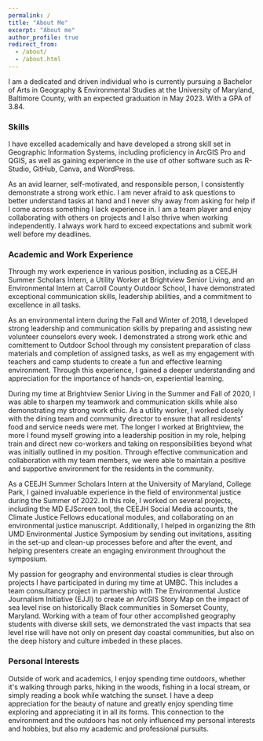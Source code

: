 ```yaml
---
permalink: /
title: "About Me"
excerpt: "About me"
author_profile: true
redirect_from: 
  - /about/
  - /about.html
---
```


I am a dedicated and driven individual who is currently pursuing a Bachelor of Arts in Geography & Environmental Studies at the University of Maryland, Baltimore County, with an expected graduation in May 2023. With a GPA of 3.84.

### Skills

I have excelled academically and have developed a strong skill set in Geographic Information Systems, including proficiency in ArcGIS Pro and QGIS, as well as gaining experience in the use of other software such as R-Studio, GitHub, Canva, and WordPress.

As an avid learner, self-motivated, and responsible person, I consistently demonstrate a strong work ethic. I am never afraid to ask questions to better understand tasks at hand and I never shy away from asking for help if I come across something I lack experience in. I am a team player and enjoy collaborating with others on projects and I also thrive when working independently. I always work hard to exceed expectations and submit work well before my deadlines.

### Academic and Work Experience

Through my work experience in various position, including as a CEEJH Summer Scholars Intern, a Utility Worker at Brightview Senior Living, and an Environmental Intern at Carroll County Outdoor School, I have demonstrated exceptional communication skills, leadership abilities, and a commitment to excellence in all tasks.

As an environmental intern during the Fall and Winter of 2018, I developed strong leadership and communication skills by preparing and assisting new volunteer counselors every week. I demonstrated a strong work ethic and comittement to Outdoor School through my consistent preparation of class materials and completion of assigned tasks, as well as my engagement with teachers and camp students to create a fun and effective learning environment. Through this experience, I gained a deeper understanding and appreciation for the importance of hands-on, experiential learning.

During my time at Brightview Senior Living in the Summer and Fall of 2020, I was able to sharpen my teamwork and communication skills while also demonstrating my strong work ethic. As a utility worker, I worked closely with the dining team and community director to ensure that all residents' food and service needs were met. The longer I worked at Brightview, the more I found myself growing into a leadership position in my role, helping train and direct new co-workers and taking on responsibilities beyond what was initially outlined in my position. Through effective communication and collaboration with my team members, we were able to maintain a positive and supportive environment for the residents in the community. 

As a CEEJH Summer Scholars Intern at the University of Maryland, College Park, I gained invaluable experience in the field of environmental justice during the Summer of 2022. In this role, I worked on several projects, including the MD EJScreen tool, the CEEJH Social Media accounts, the Climate Justice Fellows educational modules, and collaborating on an environmental justice manuscript. Additionally, I helped in organizing the 8th UMD Environmental Justice Symposium by sending out invitations, assiting in the set-up and clean-up processes before and after the event, and helping presenters create an engaging environment throughout the symposium.

My passion for geography and environmental studies is clear through projects I have participated in during my time at UMBC. This includes a team consultancy project in partnership with The Environmental Justice Journalism Initiative (EJJI) to create an ArcGIS Story Map on the impact of sea level rise on historically Black communities in Somerset County, Maryland. Working with a team of four other accomplished geography students with diverse skill sets, we demonstrated the vast impacts that sea level rise will have not only on present day coastal communities, but also on the deep history and culture imbeded in these places.

### Personal Interests

Outside of work and academics, I enjoy spending time outdoors, whether it's walking through parks, hiking in the woods, fishing in a local stream, or simply reading a book while watching the sunset. I have a deep appreciation for the beauty of nature and greatly enjoy spending time exploring and appreciating it in all its forms. This connection to the environment and the outdoors has not only influenced my personal interests and hobbies, but also my academic and professional pursuits.

